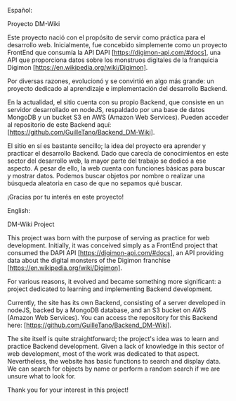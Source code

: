 Español:

Proyecto DM-Wiki

Este proyecto nació con el propósito de servir como práctica para el desarrollo web. Inicialmente, fue concebido simplemente como un proyecto FrontEnd que consumía la API DAPI [https://digimon-api.com/#docs], una API que proporciona datos sobre los monstruos digitales de la franquicia Digimon [https://en.wikipedia.org/wiki/Digimon].

Por diversas razones, evolucionó y se convirtió en algo más grande: un proyecto dedicado al aprendizaje e implementación del desarrollo Backend.

En la actualidad, el sitio cuenta con su propio Backend, que consiste en un servidor desarrollado en nodeJS, respaldado por una base de datos MongoDB y un bucket S3 en AWS (Amazon Web Services). Pueden acceder al repositorio de este Backend aquí: [https://github.com/GuilleTano/Backend_DM-Wiki].

El sitio en sí es bastante sencillo; la idea del proyecto era aprender y practicar el desarrollo Backend. Dado que carecía de conocimientos en este sector del desarrollo web, la mayor parte del trabajo se dedicó a ese aspecto. A pesar de ello, la web cuenta con funciones básicas para buscar y mostrar datos. Podemos buscar objetos por nombre o realizar una búsqueda aleatoria en caso de que no sepamos qué buscar.

¡Gracias por tu interés en este proyecto!


English:


DM-Wiki Project

This project was born with the purpose of serving as practice for web development. Initially, it was conceived simply as a FrontEnd project that consumed the DAPI API [https://digimon-api.com/#docs], an API providing data about the digital monsters of the Digimon franchise [https://en.wikipedia.org/wiki/Digimon].

For various reasons, it evolved and became something more significant: a project dedicated to learning and implementing Backend development.

Currently, the site has its own Backend, consisting of a server developed in nodeJS, backed by a MongoDB database, and an S3 bucket on AWS (Amazon Web Services). You can access the repository for this Backend here: [https://github.com/GuilleTano/Backend_DM-Wiki].

The site itself is quite straightforward; the project's idea was to learn and practice Backend development. Given a lack of knowledge in this sector of web development, most of the work was dedicated to that aspect. Nevertheless, the website has basic functions to search and display data. We can search for objects by name or perform a random search if we are unsure what to look for.

Thank you for your interest in this project!
